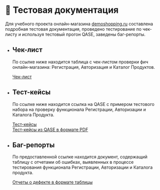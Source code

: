 # 📑 Тестовая документация

Для учебного проекта онлайн-магазина [demoshopping.ru](https://demoshopping.ru/) составлена подробная тестовая документация, проведено тестирование по чек-листу и используя тестовый прогон QASE, заведены баг-репорты.

- ## Чек-лист

  По ссылке ниже находится таблица с чек-листом проверки фич онлайн-магазина: Регистрация, Авторизация и Каталог Продуктов.

  [Чек-лист](https://docs.google.com/spreadsheets/d/1LXiLJHsiDnpp6RF_jgjyOO9FZk5U4eUnZhTmsBW8ExU/edit?usp=sharing)

- ## Тест-кейсы

  По ссылке ниже находится ссылка на QASE с примером тестового набора на проверку функционала Регистрации, Авторизации и Каталога Продукта. 
  <br>

  [Тест-кейсы](https://app.qase.io/project/TD) <br>
  [Тест-кейсы из QASE в формате PDF](https://drive.google.com/file/d/1-7-RhV2_XvTtvhcQPE5zO3lj5U0P5GRk/view?usp=sharing) <br>

- ## Баг-репорты

  По предоставленной ссылке находится документ, содержащий таблицу с отчетами об ошибках, выявленных в процессе тестирования функционала Регистрации, Авторизации и Каталога продукта.

  [Отчеты о дефекте в формате таблицы](https://docs.google.com/spreadsheets/d/1O1KP0rok2-2D1IU6N4IQIR8fVpAH1MGfOr3ZuuuwA0M/edit?usp=sharing) 